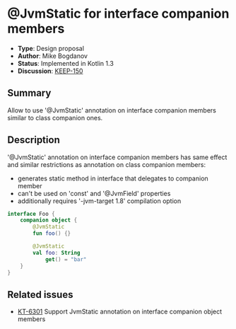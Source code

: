 # @JvmStatic for interface companion members

* **Type**: Design proposal
* **Author**: Mike Bogdanov
* **Status**: Implemented in Kotlin 1.3
* **Discussion**: [KEEP-150](https://github.com/Kotlin/KEEP/issues/150)

## Summary

Allow to use '@JvmStatic' annotation on interface companion members similar to class companion ones.

## Description

'@JvmStatic' annotation on interface companion members has same effect and similar restrictions as annotation on class companion members:
* generates static method in interface that delegates to companion member
* can't be used on 'const' and '@JvmField' properties
* additionally requires '-jvm-target 1.8' compilation option


``` kotlin
interface Foo {
    companion object {
        @JvmStatic
        fun foo() {}

        @JvmStatic
        val foo: String
            get() = "bar"
    }
}
```

## Related issues

* [KT-6301](https://youtrack.jetbrains.com/issue/KT-6301) Support JvmStatic annotation on interface companion object members


